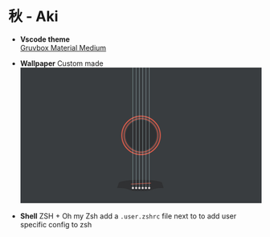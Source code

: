 # 秋 - Aki

-   **Vscode theme**  
    [Gruvbox Material Medium](https://github.com/sainnhe/gruvbox-material)

-   **Wallpaper** Custom made
    ![wallpaper](/images/aki.jpg)

- **Shell**
    ZSH + Oh my Zsh
    add a `.user.zshrc` file next to to add user specific config to zsh